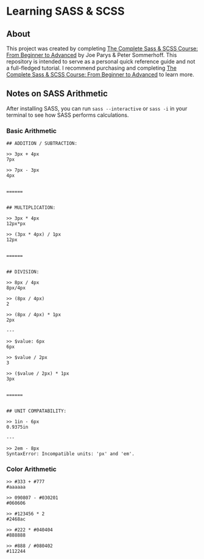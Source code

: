 # Learning SASS & SCSS

## About

This project was created by completing [The Complete Sass & SCSS Course: From Beginner to Advanced](https://www.udemy.com/sasscourse/) by Joe Parys & Peter Sommerhoff.  This repository is intended to serve as a personal quick reference guide and not a full-fledged tutorial.  I recommend purchasing and completing [The Complete Sass & SCSS Course: From Beginner to Advanced](https://www.udemy.com/sasscourse/) to learn more.

## Notes on SASS Arithmetic

After installing SASS, you can run `sass --interactive` or `sass -i` in your terminal to see how SASS performs calculations.

### Basic Arithmetic

```
## ADDITION / SUBTRACTION:

>> 3px + 4px
7px

>> 7px - 3px
4px


======


## MULTIPLICATION:

>> 3px * 4px
12px*px

>> (3px * 4px) / 1px
12px


======


## DIVISION:

>> 8px / 4px
8px/4px

>> (8px / 4px)
2

>> (8px / 4px) * 1px
2px

---

>> $value: 6px
6px

>> $value / 2px
3

>> ($value / 2px) * 1px
3px


======


## UNIT COMPATABILITY:

>> 1in - 6px
0.9375in

---

>> 2em - 8px
SyntaxError: Incompatible units: 'px' and 'em'.
```

### Color Arithmetic

```
>> #333 + #777
#aaaaaa

>> 090807 - #030201
#060606

>> #123456 * 2
#2468ac

>> #222 * #040404
#888888

>> #888 / #080402
#112244
```
